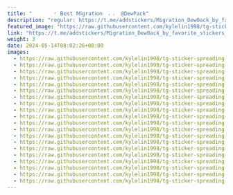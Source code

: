 ```yaml
---
title: "‌       ◜ 𝖡𝖾st 𝖬𝗂𝗀r𝖺t𝗂𝗈𝗇  ៸ ៸  @DewPack"
description: "regular: https://t.me/addstickers/Migration_Dew0ack_by_favorite_stickers_bot"
featured_image: "https://raw.githubusercontent.com/kylelin1998/tg-sticker-spreading-worldwide-images/main/img/463f5e27-17c4-439b-aebd-bb0221cc0772.jpg"
link: "https://t.me/addstickers/Migration_Dew0ack_by_favorite_stickers_bot"
weight: 3
date: 2024-05-14T08:02:26+08:00
images:
  - https://raw.githubusercontent.com/kylelin1998/tg-sticker-spreading-worldwide-images/main/img/463f5e27-17c4-439b-aebd-bb0221cc0772.jpg
  - https://raw.githubusercontent.com/kylelin1998/tg-sticker-spreading-worldwide-images/main/img/bca14c0a-723a-4654-8f0d-d5563e175fb7.jpg
  - https://raw.githubusercontent.com/kylelin1998/tg-sticker-spreading-worldwide-images/main/img/edd829b2-3811-4afb-b914-f3c96e34cbe1.jpg
  - https://raw.githubusercontent.com/kylelin1998/tg-sticker-spreading-worldwide-images/main/img/5a7de8de-d94c-4dde-aa58-50577279f8fb.jpg
  - https://raw.githubusercontent.com/kylelin1998/tg-sticker-spreading-worldwide-images/main/img/0c4357c5-ab17-44af-9d90-52d3571da761.jpg
  - https://raw.githubusercontent.com/kylelin1998/tg-sticker-spreading-worldwide-images/main/img/b86be9b6-a333-4253-a602-c307e8f21e47.jpg
  - https://raw.githubusercontent.com/kylelin1998/tg-sticker-spreading-worldwide-images/main/img/8eb5fc0e-2a52-432c-a336-7266ee869cec.jpg
  - https://raw.githubusercontent.com/kylelin1998/tg-sticker-spreading-worldwide-images/main/img/b4ab7613-61ae-4417-8368-d7812f0198a4.jpg
  - https://raw.githubusercontent.com/kylelin1998/tg-sticker-spreading-worldwide-images/main/img/992a5d9c-624b-4b3a-9232-cc6e0087d047.jpg
  - https://raw.githubusercontent.com/kylelin1998/tg-sticker-spreading-worldwide-images/main/img/795b8e54-5540-4762-9c96-496286a5c254.jpg
  - https://raw.githubusercontent.com/kylelin1998/tg-sticker-spreading-worldwide-images/main/img/0fc81519-6b54-44f7-868d-660ab87124ad.jpg
  - https://raw.githubusercontent.com/kylelin1998/tg-sticker-spreading-worldwide-images/main/img/5e43285c-c6f9-4939-9c17-1ed6eaae4589.jpg
  - https://raw.githubusercontent.com/kylelin1998/tg-sticker-spreading-worldwide-images/main/img/e6ad6e81-2220-40ad-96af-2c6fdbe615fc.jpg
  - https://raw.githubusercontent.com/kylelin1998/tg-sticker-spreading-worldwide-images/main/img/764d5574-485c-4e5c-8fd2-c36d2ae08bed.jpg
  - https://raw.githubusercontent.com/kylelin1998/tg-sticker-spreading-worldwide-images/main/img/dbe67fb2-ab79-4034-8039-aa704cb8133f.jpg
  - https://raw.githubusercontent.com/kylelin1998/tg-sticker-spreading-worldwide-images/main/img/5ed1f838-02e6-4afa-8ba5-f9566e5a1abd.jpg
  - https://raw.githubusercontent.com/kylelin1998/tg-sticker-spreading-worldwide-images/main/img/a89f9c7f-c8a4-4dec-ad0f-13d63b407ea9.jpg
  - https://raw.githubusercontent.com/kylelin1998/tg-sticker-spreading-worldwide-images/main/img/d04c0ea8-5f93-4d90-af95-b8bea1ace965.jpg
  - https://raw.githubusercontent.com/kylelin1998/tg-sticker-spreading-worldwide-images/main/img/36806ab0-0bcd-41dc-8da4-3b8cf0223a0c.jpg
  - https://raw.githubusercontent.com/kylelin1998/tg-sticker-spreading-worldwide-images/main/img/05d198cc-89f0-45a4-ae75-4834ea8d077c.jpg
---
```

